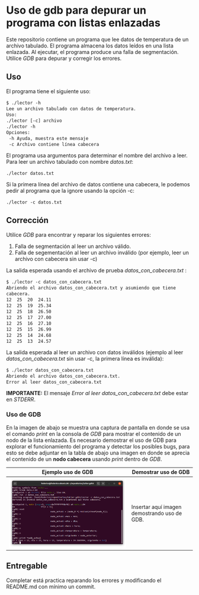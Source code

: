 # Uso de gdb para depurar un programa con listas enlazadas #

Este repositorio contiene un programa que lee datos de temperatura de un archivo tabulado. El programa almacena los datos leídos en una lista enlazada. Al ejecutar, el programa produce una falla de segmentación. Utilice *GDB* para depurar y corregir los errores.

## Uso
El programa tiene el siguiente uso:

```
$ ./lector -h
Lee un archivo tabulado con datos de temperatura.
Uso:
./lector [-c] archivo
./lector -h
Opciones:
 -h	Ayuda, muestra este mensaje
 -c	Archivo contiene línea cabecera
```

El programa usa argumentos para determinar el nombre del archivo a leer. Para leer un archivo tabulado con nombre *datos.txt*:

```
./lector datos.txt
```

Si la primera línea del archivo de datos contiene una cabecera, le podemos pedir al programa que la ignore usando la opción -c:

```
./lector -c datos.txt
```

## Corrección
Utilice *GDB* para encontrar y reparar los siguientes errores:
1. Falla de segmentación al leer un archivo válido.
2. Falla de segementación al leer un archivo inválido (por ejemplo, leer un archivo con cabecera sin usar -c)

La salida esperada usando el archivo de prueba *datos_con_cabecera.txt* :

```
$ ./lector -c datos_con_cabecera.txt 
Abriendo el archivo datos_con_cabecera.txt y asumiendo que tiene cabecera.
12	25	20	24.11
12	25	19	25.34
12	25	18	26.50
12	25	17	27.00
12	25	16	27.10
12	25	15	26.99
12	25	14	24.68
12	25	13	24.57
```
La salida esperada al leer un archivo con datos inválidos (ejemplo al leer *datos_con_cabecera.txt* sin usar -c, la primera línea es inválida):

```
$ ./lector datos_con_cabecera.txt 
Abriendo el archivo datos_con_cabecera.txt.
Error al leer datos_con_cabecera.txt
```
**IMPORTANTE:** El mensaje *Error al leer datos_con_cabecera.txt* debe estar en *STDERR*.

### Uso de GDB
En la imagen de abajo se muestra una captura de pantalla en donde se usa el comando *print* en la consola de *GDB* para mostrar el contenido de un nodo de la lista enlazada. Es necesario demostrar el uso de GDB para explorar el funcionamiento del programa y detectar los posibles bugs, para esto se debe adjuntar en la tabla de abajo una imagen en donde se aprecia el contenido de un **nodo cabecera** usando *print* dentro de *GDB*.

Ejemplo uso de GDB | Demostrar uso de GDB
--- | ---
![Usar print para ver el contenido de una estructura](/imagenes/pantalla_gdb1.png) | Insertar aquí imagen demostrando uso de GDB.

## Entregable
Completar está practica reparando los errores y modificando el README.md con mínimo un commit.
